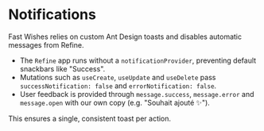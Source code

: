 # Notifications

Fast Wishes relies on custom Ant Design toasts and disables automatic messages from Refine.

- The `Refine` app runs without a `notificationProvider`, preventing default snackbars like "Success".
- Mutations such as `useCreate`, `useUpdate` and `useDelete` pass `successNotification: false` and `errorNotification: false`.
- User feedback is provided through `message.success`, `message.error` and `message.open` with our own copy (e.g. "Souhait ajouté ✨").

This ensures a single, consistent toast per action.
